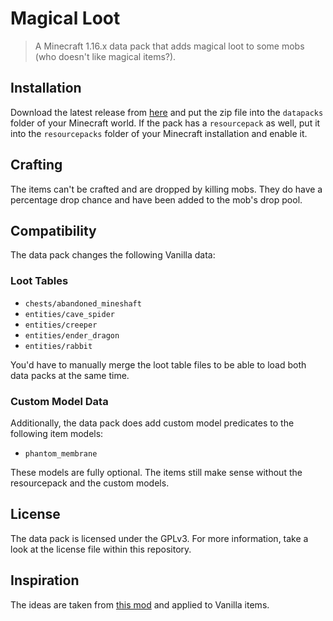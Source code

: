 # Magical Loot

> A Minecraft 1.16.x data pack that adds magical loot to some mobs (who doesn't like magical items?).

## Installation

Download the latest release from [here][latest] and put the zip file into the `datapacks` folder of your Minecraft world. If the pack has a `resourcepack` as well, put it into the `resourcepacks` folder of your Minecraft installation and enable it.

## Crafting

The items can't be crafted and are dropped by killing mobs. They do have a percentage drop chance and have been added to the mob's drop pool.

## Compatibility

The data pack changes the following Vanilla data:

### Loot Tables

- `chests/abandoned_mineshaft`
- `entities/cave_spider`
- `entities/creeper`
- `entities/ender_dragon`
- `entities/rabbit`

You'd have to manually merge the loot table files to be able to load both data packs at the same time.

### Custom Model Data

Additionally, the data pack does add custom model predicates to the following item models:

- `phantom_membrane`

These models are fully optional. The items still make sense without the resourcepack and the custom models.

## License

The data pack is licensed under the GPLv3. For more information, take a look at the license file within this repository.

## Inspiration

The ideas are taken from [this mod][mod] and applied to Vanilla items.

[latest]: https://github.com/SirWindfield/magical-items/releases/latest
[mod]: https://www.curseforge.com/minecraft/mc-mods/bountifulbaubles
